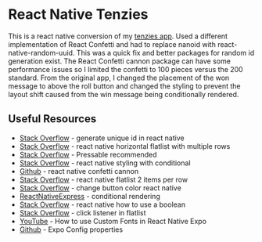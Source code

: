 # React Native Tenzies

This is a react native conversion of my [tenzies app](https://github.com/jdegand/tenzies). Used a different implementation of React Confetti and had to replace nanoid with react-native-random-uuid.  This was a quick fix and better packages for random id generation exist.  The React Confetti cannon package can have some performance issues so I limited the confetti to 100 pieces versus the 200 standard.  From the original app, I changed the placement of the won message to above the roll button and changed the styling to prevent the layout shift caused from the win message being conditionally rendered. 

## Useful Resources

- [Stack Overflow](https://stackoverflow.com/questions/67682503/how-to-generate-unique-id-in-react-native) - generate unique id in react native
- [Stack Overflow](https://stackoverflow.com/questions/45939823/react-native-horizontal-flatlist-with-multiple-rows) - react native horizontal flatlist with multiple rows
- [Stack Overflow](https://stackoverflow.com/questions/44608824/click-listener-in-flatlist) - Pressable recommended 
- [Stack Overflow](https://stackoverflow.com/questions/45478621/react-native-styling-with-conditional) - react native styling with conditional
- [Github](https://github.com/VincentCATILLON/react-native-confetti-cannon) - react native confetti cannon
- [Stack Overflow](https://stackoverflow.com/questions/49945024/react-native-flatlist-2-items-per-row-width-not-equal) - react native flatlist 2 items per row
- [Stack Overflow](https://stackoverflow.com/questions/41754471/change-button-color-react-native) - change button color react native
- [ReactNativeExpress](https://www.reactnative.express/react/conditional_rendering) - conditional rendering
- [Stack Overflow](https://stackoverflow.com/questions/42959318/react-native-how-to-use-a-boolean) - react native how to use a boolean
- [Stack Overflow](https://stackoverflow.com/questions/44608824/click-listener-in-flatlist) - click listener in flatlist
- [YouTube](https://www.youtube.com/watch?v=UBP0MfHCgo4) - How to use Custom Fonts in React Native Expo
- [Github](https://github.com/expo/expo/blob/main/packages/%40expo/config-types/src/ExpoConfig.ts) - Expo Config properties
